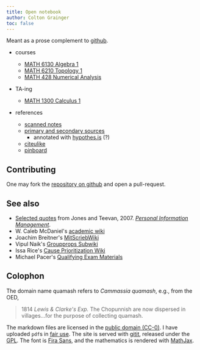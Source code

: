 ```yaml
---
title: Open notebook
author: Colton Grainger
toc: false
---
```


Meant as a prose complement to [github](https://github.com/coltongrainger/).

- courses
    - [MATH 6130 Algebra 1](alg1)
    - [MATH 6210 Topology 1](top1)
    - [MATH 428 Numerical Analysis](num)

- TA-ing
    - [MATH 1300 Calculus 1](math1300)

- references
    - [scanned notes](raw)
    - [primary and secondary sources](lit) 
        - annotated with [hypothes.is](https://web.hypothes.is) (?)
    - [citeulike](http://www.citeulike.org/user/coltongrainger/)
    - [pinboard](https://pinboard.in/u:coltongrainger)

## Contributing

One may fork the [repository on github](https://github.com/coltongrainger/quamash) and open a pull-request.

## See also

- [Selected quotes](pim) from Jones and Teevan, 2007. [*Personal Information Management*](https://www.washington.edu/uwpress/search/books/JONPEP.html).
- W. Caleb McDaniel's [academic wiki](http://wiki.wcaleb.rice.edu/)
- Joachim Breitner's [MitScriebWiki](http://mitschriebwiki.nomeata.de/)
- Vipul Naik's [Groupprops Subwiki](https://groupprops.subwiki.org/wiki/Main_Page)
- Issa Rice's [Cause Prioritization Wiki](https://causeprioritization.org/)
- Michael Pacer's [Qualifying Exam Materials](https://mpacer.org/qualifying-exam-materials/#/qualifying-exam-written-portion/)

## Colophon

The domain name quamash refers to *Cammassia quamash*, e.g., from the OED,

> 1814 *Lewis & Clarke's Exp.* The Chopunnish are now dispersed in villages...for the purpose of collecting quamash.

The markdown files are licensed in the [public domain (CC-0)](http://creativecommons.org/about/cc0). I have uploaded `pdf`s in [fair use](https://libguides.bc.edu/copyright/fairuse). The site is served with [gitit](https://github.com/jgm/gitit/), released under the [GPL](http://www.aaronsw.com/weblog/000360). The font is [Fira Sans](https://github.com/mozilla/Fira), and the mathematics is rendered with [MathJax](https://www.mathjax.org/).
